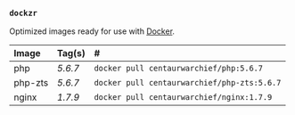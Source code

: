### `dockzr`

Optimized images ready for use with [Docker](https://www.docker.com/).

| Image | Tag(s) | #
| :--- | :--- | :---
| php | *5.6.7* | `docker pull centaurwarchief/php:5.6.7`
| php-zts | *5.6.7* | `docker pull centaurwarchief/php-zts:5.6.7`
| nginx | *1.7.9* | `docker pull centaurwarchief/nginx:1.7.9`

